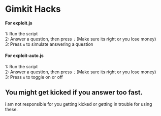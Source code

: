 # Gimkit Hacks

#### For exploit.js

1: Run the script<br>
2: Answer a question, then press `;` (Make sure its right or you lose money)<br>
3: Press `u` to simulate answering a question<br>

#### For exploit-auto.js

1: Run the script<br>
2: Answer a question, then press `;` (Make sure its right or you lose money)<br>
3: Press `u` to toggle on or off<br>

## You might get kicked if you answer too fast.
i am not responsible for you getting kicked or getting in trouble for using these.
